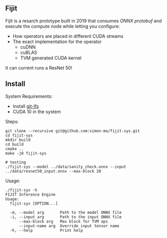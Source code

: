## Fijit
Fijit is a resarch prototype built in 2019 that consumes *ONNX protobuf* and execute the compute node while letting you configure:
- How operators are placed in different CUDA streams
- The exact implementation for the operator
	- cuDNN
	- cuBLAS
	- TVM generated CUDA kernel

It can current runs a ResNet 50!

## Install

System Requirements:
- Install [git-lfs](https://git-lfs.github.com/)
- CUDA 10 in the system

Steps:
```
git clone --recursive git@github.com:simon-mo/fijit-sys.git
cd fijit-sys
mkdir build
cd build
cmake ..
make -j8 fijit-sys

# testing
./fijit-sys --model ../data/sanity_check.onnx --input ../data/resnet50_input.onnx --max-block 20
```

Usage:
```
./fijit-sys -h
FIJIT Inference Engine
Usage:
  fijit-sys [OPTION...]

  -m, --model arg       Path to the model ONNX file
  -i, --input arg       Path to the input ONNX file
      --max-block arg   Max block for TVM ops
      --input-name arg  Override input tensor name
  -h, --help            Print help

```
